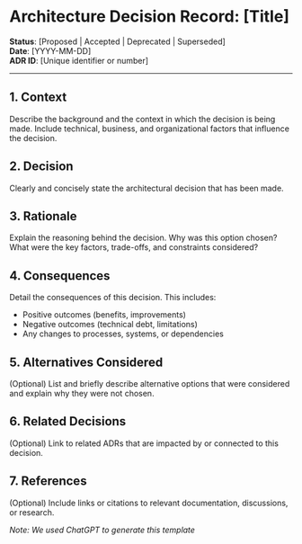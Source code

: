# Architecture Decision Record: [Title]

**Status**: [Proposed | Accepted | Deprecated | Superseded]  
**Date**: [YYYY-MM-DD]  
**ADR ID**: [Unique identifier or number]  

---

## 1. Context

Describe the background and the context in which the decision is being made. Include technical, business, and organizational factors that influence the decision.

## 2. Decision

Clearly and concisely state the architectural decision that has been made.

## 3. Rationale

Explain the reasoning behind the decision. Why was this option chosen? What were the key factors, trade-offs, and constraints considered?

## 4. Consequences

Detail the consequences of this decision. This includes:

- Positive outcomes (benefits, improvements)
- Negative outcomes (technical debt, limitations)
- Any changes to processes, systems, or dependencies

## 5. Alternatives Considered

(Optional) List and briefly describe alternative options that were considered and explain why they were not chosen.

## 6. Related Decisions

(Optional) Link to related ADRs that are impacted by or connected to this decision.

## 7. References

(Optional) Include links or citations to relevant documentation, discussions, or research.

*Note: We used ChatGPT to generate this template*